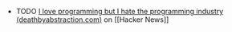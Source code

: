 - TODO [I love programming but I hate the programming industry (deathbyabstraction.com)](https://news.ycombinator.com/item?id=40105121) on [[Hacker News]]